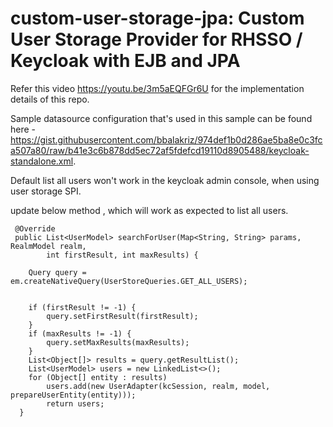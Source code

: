 custom-user-storage-jpa: Custom User Storage Provider for RHSSO / Keycloak with EJB and JPA
============================================================================================

Refer this video https://youtu.be/3m5aEQFGr6U for the implementation details of this repo.

Sample datasource configuration that's used in this sample can be found here - https://gist.githubusercontent.com/bbalakriz/974def1b0d286ae5ba8e0c3fca507a80/raw/b41e3c6b878dd5ec72af5fdefcd19110d8905488/keycloak-standalone.xml. 


Default list all users won't work in the keycloak admin console, when using user storage SPI.

update below method , which will work as expected to list all users.

     @Override
     public List<UserModel> searchForUser(Map<String, String> params, RealmModel realm,
            int firstResult, int maxResults) {
     
        Query query = em.createNativeQuery(UserStoreQueries.GET_ALL_USERS);

       
        if (firstResult != -1) {
            query.setFirstResult(firstResult);
        }
        if (maxResults != -1) {
            query.setMaxResults(maxResults);
        }
        List<Object[]> results = query.getResultList();
        List<UserModel> users = new LinkedList<>();
        for (Object[] entity : results)
            users.add(new UserAdapter(kcSession, realm, model, prepareUserEntity(entity)));
            return users;
      }
